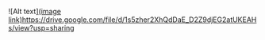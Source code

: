 ![Alt text][(image link)](https://drive.google.com/file/d/1s5zher2XhQdDaE_D2Z9djEG2atUKEAHs/view?usp=sharing)https://drive.google.com/file/d/1s5zher2XhQdDaE_D2Z9djEG2atUKEAHs/view?usp=sharing
